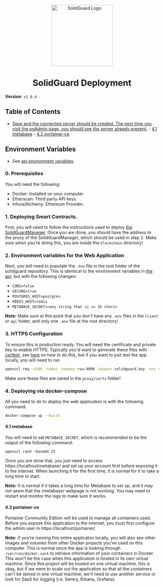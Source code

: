 <div align="center">
  <p align="center">
    <img src="./img/solidguard-v1.png" width="200" alt="SolidGuard Logo"/>
  </p>
<h1>SolidGuard Deployment</h1>
</div>

**Version**: `v1.0.4`

## Table of Contents
- [*Save* and the connected server should be created. The next time you visit the pgAdmin page, you should see the server already present.](#save-and-the-connected-server-should-be-created-the-next-time-you-visit-the-pgadmin-page-you-should-see-the-server-already-present)
      - [4.1 metabase](#41-metabase)
      - [4.2 portainer-ce](#42-portainer-ce)

## Environment Variables
* See [api environment variables](api.md#environment-variables).

### 0. Prerequisites
You will need the following:
* Docker: Installed on your computer.
* Etherscan: Third party API keys.
* Infura/Alchemy: Ethereum Provider.

### 1. Deploying Smart Contracts.
First, you will need to follow the instructions used to deploy [the SolidGuardManager](./docs/blockchain.md). Once you are done, you should have the address to the proxy of the SolidGuardManager, which should be used in step 2. Make sure when you're doing this, you are inside the `blockchain` directory!

### 2. Environment variables for the Web Application
Next, you will need to populate the `.env` file in the root folder of the solidguard repository. This is identical to the environment variables in [the api](./docs/api.md#environment-variables), but with the following changes:
 * `CORS=false`
 * `SECURE=true`
 * `POSTGRES_HOST=postgres`
 * `REDIS_HOST=redis`
 * `METABASE_SECRET=<any string that is >= 16 chars>`

**Note:** Make sure at this point that you don't have any `.env` files in the `client` or `api` folder, and only one `.env` file at the root directory!

### 3. HTTPS Configuration
To ensure this is production ready. You will need the certificate and private key to enable HTTPS. Typically you'd want to generate these files with [certbot](https://certbot.eff.org/), see [here](ssl.md) on how to do this, but if you want to just test the app locally, you will need to run
```bash
openssl req -x509 -nodes -newkey rsa:4096 -keyout solidguard.key -out solidguard.crt
```
Make sure these files are saved in the `proxy/certs` folder!

### 4. Deploying via docker-compose
All you need to do to deploy the web application is with the following command:
```bash
docker-compose up --build
```
#### 4.1 metabase

You will need to set `METABASE_SECRET`, which is recommended to be the output of the following command:
```
openssl rand -base64 32
```

Once you are done that, you just need to access https://localhost/metabase/ and set up your account first before exposing it to the internet. When launching it for the first time, it is normal for it to take a long time to start.

**Note:** It is normal if it takes a long time for Metabase to set up, and it may not seem that the /metabase/ webpage is not working. You may need to restart and monitor the logs to make sure it works.

#### 4.2 portainer-ce

Portainer Community Edition will be used to manage all containers used. Before you expose this application to the internet, you must first configure the admin user in https://localhost/portainer/. 

**Note:** if you're running this entire applicaton locally, you will also see other images and volumes from other Docker projects you've used on this computer. This is normal since the app is looking through `/var/run/docker.sock` to retrieve information of your containers in Docker. This won't be the case when this application is hosted in its own virtual machine. Since this project will be hosted on one virtual machine, this is okay, but if we were to scale out the application so that all the containers can't be stored in one virtual machine, we'll need to use another service or look for SaaS for logging (i.e. Sentry, Kibana, Grafana).
